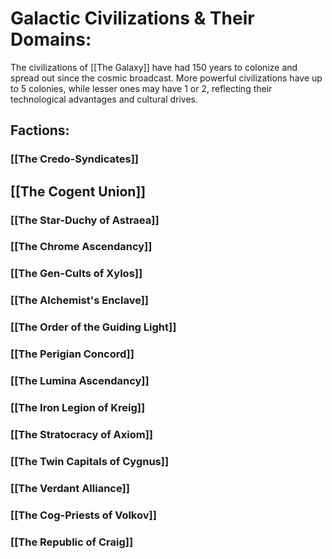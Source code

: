# Galactic Civilizations & Their Domains:

The civilizations of [[The Galaxy]] have had 150 years to colonize and spread out since the cosmic broadcast. More powerful civilizations have up to 5 colonies, while lesser ones may have 1 or 2, reflecting their technological advantages and cultural drives.

## Factions:
### [[The Credo-Syndicates]]

## [[The Cogent Union]]

### [[The Star-Duchy of Astraea]]

### [[The Chrome Ascendancy]]

### [[The Gen-Cults of Xylos]]

### [[The Alchemist's Enclave]]

### [[The Order of the Guiding Light]]

### [[The Perigian Concord]]

### [[The Lumina Ascendancy]]

### [[The Iron Legion of Kreig]]

### [[The Stratocracy of Axiom]]

### [[The Twin Capitals of Cygnus]]

### [[The Verdant Alliance]]

### [[The Cog-Priests of Volkov]]

### [[The Republic of Craig]]

